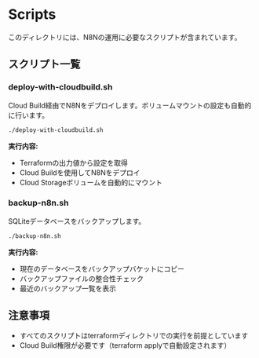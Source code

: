 # Scripts

このディレクトリには、N8Nの運用に必要なスクリプトが含まれています。

## スクリプト一覧

### deploy-with-cloudbuild.sh
Cloud Build経由でN8Nをデプロイします。ボリュームマウントの設定も自動的に行います。

```bash
./deploy-with-cloudbuild.sh
```

**実行内容:**
- Terraformの出力値から設定を取得
- Cloud Buildを使用してN8Nをデプロイ
- Cloud Storageボリュームを自動的にマウント

### backup-n8n.sh
SQLiteデータベースをバックアップします。

```bash
./backup-n8n.sh
```

**実行内容:**
- 現在のデータベースをバックアップバケットにコピー
- バックアップファイルの整合性チェック
- 最近のバックアップ一覧を表示

## 注意事項

- すべてのスクリプトはterraformディレクトリでの実行を前提としています
- Cloud Build権限が必要です（terraform applyで自動設定されます）